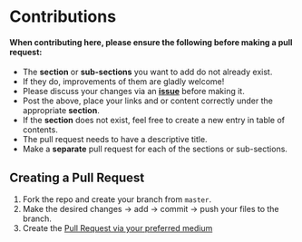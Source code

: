 <h1>Contributions</h1> 

<h4> When contributing here, please ensure the following before making a pull request: </h4>

- The **section** or **sub-sections** you want to add do not already exist.
- If they do, improvements of them are gladly welcome!
- Please discuss your changes via an **[issue](https://github.com/vinayhegde1990/initial-workstation-config/issues)** before making it.
- Post the above, place your links and or content correctly under the appropriate **section**.
- If the **section** does not exist, feel free to create a new entry in table of contents.
- The pull request needs to have a descriptive title.
- Make a **separate** pull request for each of the sections or sub-sections.



<h2>Creating a Pull Request</h2> 

1. Fork the repo and create your branch from `master`.
1. Make the desired changes → add → commit → push your files to the branch.
1. Create the [Pull Request via your preferred medium](https://docs.github.com/en/pull-requests/collaborating-with-pull-requests/proposing-changes-to-your-work-with-pull-requests/creating-a-pull-request)